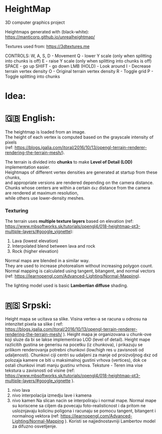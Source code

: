 # HeightMap
3D computer graphics project

Heightmaps generated with (black-white):
https://manticorp.github.io/unrealheightmap/

Textures used from:
https://3dtextures.me

CONTROLS:
W, A, S, D - Movement
Q - lower Y scale (only when splitting into chunks is off)
E - raise Y scale (only when splitting into chunks is off)
SPACE - go up
SHIFT - go down
LMB (HOLD) - Look around
I - Decrease terrain vertex density 
O - Original terrain vertex density
R - Toggle grid
P - Toggle splitting into chunks

# Idea:

# 🇬🇧 English:
The heightmap is loaded from an image.  
The height of each vertex is computed based on the grayscale intensity of pixels  
(ref: https://blogs.igalia.com/itoral/2016/10/13/opengl-terrain-renderer-rendering-the-terrain-mesh/).

The terrain is divided into **chunks** to make **Level of Detail (LOD)** implementation easier.  
Heightmaps of different vertex densities are generated at startup from these chunks,  
and appropriate versions are rendered depending on the camera distance.  
Chunks whose centers are within a certain `dxz` distance from the camera are rendered at maximum resolution,  
while others use lower-density meshes.

### Texturing

The terrain uses **multiple texture layers** based on elevation (ref: https://www.mbsoftworks.sk/tutorials/opengl4/018-heightmap-pt3-multiple-layers/#google_vignette):  
1. Lava (lowest elevation)  
2. Interpolated blend between lava and rock  
3. Rock (higher elevation)

Normal maps are blended in a similar way.  
They are used to increase photorealism without increasing polygon count.  
Normal mapping is calculated using tangent, bitangent, and normal vectors  
(ref: https://learnopengl.com/Advanced-Lighting/Normal-Mapping).

The lighting model used is basic **Lambertian diffuse** shading.


# 🇷🇸 Srpski:
Height mapa se ucitava sa slike.
Visina vertex-a se racuna u odnosu na intenzitet pixela sa slike ( ref: https://blogs.igalia.com/itoral/2016/10/13/opengl-terrain-renderer-rendering-the-terrain-mesh/ ).
Height mapa je organizovana u chunk-ove koji sluze da bi se lakse implementirao LOD (level of detail).
Height mape razlicitih gustina se generisu na pocetku (iz chunkova), i prikazuju se prilikom renderovanja potrebni chunkovi (low/high res u zavisnosti od udaljenosti).
Chunkovi ciji centri su udaljeni za manje od proizvoljnog dxz od polozaja kamere ce biti u maksimalnoj gustini vrhova (vertices), dok ce ostali chunkovi imati manju gustinu vrhova.
Teksture - Teren ima vise tekstura u zavisnosti od visine (ref: https://www.mbsoftworks.sk/tutorials/opengl4/018-heightmap-pt3-multiple-layers/#google_vignette ).
1. nivo lava
2. nivo interpolacija izmedju lave i kamena
3. nivo kamen
Na slican nacin se interpoliraju i normal mape.
Normal mape su koriscene sa ciljem da povecaju foto-realisticnost i da pritom ne usloznjavaju kolicinu poligona i racunaju se pomocu tangent, bitangent i normalnog vektora (ref: https://learnopengl.com/Advanced-Lighting/Normal-Mapping ). Koristi se najjednostavniji Lambertov model za difuzno osvetljenje.
